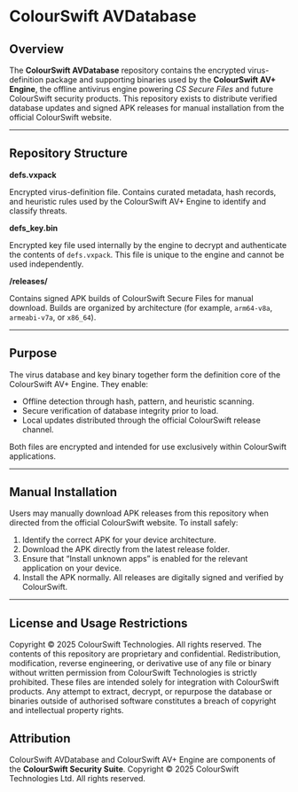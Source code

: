 # ColourSwift AVDatabase

## Overview

The **ColourSwift AVDatabase** repository contains the encrypted virus-definition package and supporting binaries used by the **ColourSwift AV+ Engine**, the offline antivirus engine powering *CS Secure Files* and future ColourSwift security products.
This repository exists to distribute verified database updates and signed APK releases for manual installation from the official ColourSwift website.

---

## Repository Structure

**defs.vxpack**

Encrypted virus-definition file. Contains curated metadata, hash records, and heuristic rules used by the ColourSwift AV+ Engine to identify and classify threats.

**defs_key.bin**

Encrypted key file used internally by the engine to decrypt and authenticate the contents of `defs.vxpack`. This file is unique to the engine and cannot be used independently.

**/releases/**

Contains signed APK builds of ColourSwift Secure Files for manual download. Builds are organized by architecture (for example, `arm64-v8a`, `armeabi-v7a`, or `x86_64`).

---

## Purpose

The virus database and key binary together form the definition core of the ColourSwift AV+ Engine.
They enable:

- Offline detection through hash, pattern, and heuristic scanning.
- Secure verification of database integrity prior to load.
- Local updates distributed through the official ColourSwift release channel.

Both files are encrypted and intended for use exclusively within ColourSwift applications.

---

## Manual Installation

Users may manually download APK releases from this repository when directed from the official ColourSwift website.
To install safely:

1. Identify the correct APK for your device architecture.
2. Download the APK directly from the latest release folder.
3. Ensure that “Install unknown apps” is enabled for the relevant application on your device.
4. Install the APK normally. All releases are digitally signed and verified by ColourSwift.

---

## License and Usage Restrictions

Copyright © 2025 ColourSwift Technologies.
All rights reserved.
The contents of this repository are proprietary and confidential. Redistribution, modification, reverse engineering, or derivative use of any file or binary without written permission from ColourSwift Technologies is strictly prohibited.
These files are intended solely for integration with ColourSwift products. Any attempt to extract, decrypt, or repurpose the database or binaries outside of authorised software constitutes a breach of copyright and intellectual property rights.

## Attribution

ColourSwift AVDatabase and ColourSwift AV+ Engine are components of the **ColourSwift Security Suite**.
Copyright © 2025 ColourSwift Technologies Ltd.
All rights reserved.
